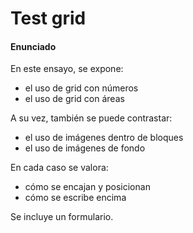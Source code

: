 # Test grid

#### Enunciado

En este ensayo, se expone:
+ el uso de grid con números
+ el uso de grid con áreas

A su vez, también se puede contrastar:
+ el uso de imágenes dentro de bloques
+ el uso de imágenes de fondo

En cada caso se valora:
 + cómo se encajan y posicionan 
 + cómo se escribe encima
 
Se incluye un formulario.